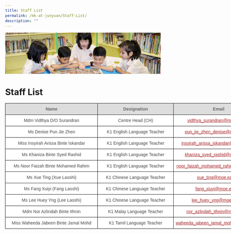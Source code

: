 ```yaml
---
title: Staff List
permalink: /mk-at-junyuan/Staff-List/
description: ""
---
```

![](/images/banner.gif)


Staff List
==========

<style type="text/css">
.tg  {border-collapse:collapse;border-spacing:0;}
.tg td{border-color:black;border-style:solid;border-width:1px;font-family:Arial, sans-serif;font-size:14px;
  overflow:hidden;padding:10px 5px;word-break:normal;}
.tg th{border-color:black;border-style:solid;border-width:1px;font-family:Arial, sans-serif;font-size:14px;
  font-weight:normal;overflow:hidden;padding:10px 5px;word-break:normal;}
.tg .tg-ncov{background-color:#FFF;color:#454545;text-align:center;vertical-align:middle}
.tg .tg-feqv{background-color:#DDD;color:#666;font-weight:bold;text-align:center;vertical-align:middle}
.tg .tg-1jrd{background-color:#FFF;color:#A52023;text-align:center;text-decoration:underline;vertical-align:top}
</style>
<table class="tg" style="undefined;table-layout: fixed; width: 839px">
<colgroup>
<col style="width: 300px">
<col style="width: 246px">
<col style="width: 293px">
</colgroup>
<thead>
  <tr>
    <th class="tg-feqv"><span style="color:#666;background-color:#DDD">Name</span></th>
    <th class="tg-feqv"><span style="color:#666;background-color:#DDD">Designation</span></th>
    <th class="tg-feqv"><span style="color:#666;background-color:#DDD">Email</span></th>
  </tr>
</thead>
<tbody>
  <tr>
    <td class="tg-ncov">Mdm Vidthya D/O Surandran</td>
    <td class="tg-ncov">Centre Head (CH)</td>
    <td class="tg-1jrd"><a href="mailto:vidthya_surandran@moe.edu.sg"><span style="text-decoration:underline;color:#A52023">vidthya_surandran@moe.edu.sg</span></a><br></td>
  </tr>
  <tr>
    <td class="tg-ncov">Ms Denise Pun Jie Zhen</td>
    <td class="tg-ncov">K1 English Language Teacher</td>
    <td class="tg-1jrd"><a href="mailto:pun_jie_zhen_denise@moe.edu.sg"><span style="text-decoration:underline;color:#A52023">pun_jie_zhen_denise@moe.edu.sg</span></a></td>
  </tr>
  <tr>
    <td class="tg-ncov"> Miss Insyirah Arissa Binte Iskandar</td>
    <td class="tg-ncov"> K1 English Language Teacher</td>
    <td class="tg-ncov"> <a href="mailto:insyirah_arissa_iskandar@moe.edu.sg"><span style="text-decoration:underline;color:#A52023">insyirah_arissa_iskandar@moe.edu.sg</span></a></td>
  </tr>
  <tr>
    <td class="tg-ncov"> Ms Khaniza Binte Syed Rashid</td>
    <td class="tg-ncov">  K1 English Language Teacher</td>
    <td class="tg-1jrd"><a href="mailto:khaniza_syed_rashid@moe.edu.sg"><span style="text-decoration:underline;color:#A52023">khaniza_syed_rashid@moe.edu.sg</span></a> </td>
  </tr>
  <tr>
    <td class="tg-ncov"> Ms Noor Faizah Binte Mohamed Rahim</td>
    <td class="tg-ncov">K1 English Language Teacher </td>
    <td class="tg-1jrd"><a href="mailto:noor_faizah_mohamed_rahim@moe.edu.sg"><span style="text-decoration:underline;color:#A52023">noor_faizah_mohamed_rahim@moe.edu.sg</span></a> </td>
  </tr>
  <tr>
    <td class="tg-ncov">Ms Xue Ting (Xue Laoshi) </td>
    <td class="tg-ncov">K1 Chinese Language Teacher </td>
    <td class="tg-1jrd"><a href="mailto:xue_ting@moe.edu.sg"><span style="text-decoration:underline;color:#A52023">xue_ting@moe.edu.sg</span></a> </td>
  </tr>
  <tr>
    <td class="tg-ncov"> Ms Fang Xuiyi (Fang Laoshi)</td>
    <td class="tg-ncov"> K1 Chinese Language Teacher </td>
    <td class="tg-1jrd"><a href="mailto:fang_xiuyi@moe.edu.sg"><span style="text-decoration:underline;color:#A52023">fang_xiuyi@moe.edu.sg</span></a> </td>
  </tr>
  <tr>
    <td class="tg-ncov"> Ms Lee Huey Yng (Lee Laoshi)</td>
    <td class="tg-ncov"> K1 Chinese Language Teacher</td>
    <td class="tg-ncov"> <a href="mailto:lee_huey_yng@moe.edu.sg"><span style="text-decoration:underline;color:#A52023">lee_huey_yng@moe.edu.sg</span></a></td>
  </tr>
  <tr>
    <td class="tg-ncov"> Mdm Nor Azlindah Binte Ithnin</td>
    <td class="tg-ncov">K1 Malay Language Teacher </td>
    <td class="tg-1jrd"><a href="mailto:nor_azlindah_ithnin@moe.edu.sg"><span style="text-decoration:underline;color:#A52023">nor_azlindah_ithnin@moe.edu.sg</span></a> </td>
  </tr>
  <tr>
    <td class="tg-ncov"> Miss Waheeda Jabeen Binte Jamal Mohd</td>
    <td class="tg-ncov">K1 Tamil Language Teacher </td>
    <td class="tg-1jrd"><a href="mailto:waheeda_jabeen_jamal_mohd@moe.edu.sg"><span style="text-decoration:underline;color:#A52023">waheeda_jabeen_jamal_mohd@moe.edu.sg</span></a> </td>
  </tr>
</tbody>
</table>